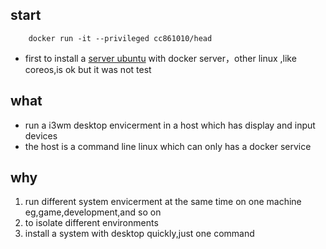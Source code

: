 ## start 
```
    docker run -it --privileged cc861010/head
```
* first to install a [server ubuntu](https://help.ubuntu.com/community/Installation/MinimalCD) with docker server，other linux ,like coreos,is ok but it was not test

## what 
* run a i3wm desktop envicerment in a host which has display and input devices 
* the host is a command line linux which can only has a docker service
## why
1. run different system envicerment at the same time on one machine eg,game,development,and so on
2. to isolate different environments
3. install a system with desktop quickly,just one command

